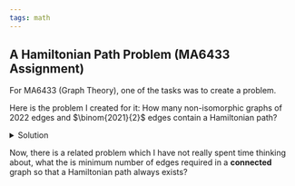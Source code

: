 ```yaml
---
tags: math
---
```


## A Hamiltonian Path Problem (MA6433 Assignment)

For MA6433 (Graph Theory), one of the tasks was to create a problem.

Here is the problem I created for it: How many non-isomorphic graphs of $2022$ edges and $\binom{2021}{2}$ edges contain a Hamiltonian path?

<details><summary markdown="span">Solution</summary>

Answer: $1$

If the graph was $K_{2021} + K_1$, obviously there would not be any Hamiltonian paths since the graph is disconnected. Otherwise, we can prove that there always exists a Hamiltonian path.

The main idea is to use Ore's theorem on a subgraph of $n-1$ vertices to obtain a Hamiltonian cycle and then perform surgery to get a Hamiltonian path. The details are not very interesting.

For reference, Ore's theorem is that a simple graph with $n \geq 3$ vertices contains a Hamiltonian cycle if, for every pair of non-adjacent vertices, the sum of their degrees is at least $n$.

First, check all small graphs with $n \leq 3$. From here, assume $n \geq 4$.

Let $v$ be the vertex with the minimum degree $\Delta$. Note that $\Delta < n-1$, or else the graph is complete.

We will split into the cases:

- Case $1$: $1 \leq \Delta \leq n-3$
- Case $2$: $\Delta = n-2$

Case $1$:

After removing $v$, the graph has $n-1$ vertices and at least $\binom{n-1}{2} - (n-3)$ edges.

Suppose the condition for Ore's theorem is false and there is two non-adjacent vertices with their sum of degrees being less than $n-1$, that means the graph has at most $\binom{n-1}{2} - (2n-3) + (n-1) = \binom{n-1}{2} - (n-2)$ edges, which contradicts our previous assumption.

Choose any vertex $x_1$ such that there is an edge between $v$ and $x_1$. Since the subgraph $G-v$ contains a Hamiltonian cycle, we can pick a Hamiltonian path in $G-v$ ending with $x_1$. To get a Hamiltonian path in $G$ just append $v$ to the previous Hamiltonian path.

Case $2$:

After removing $v$, the graph has $n-1$ vertices and exactly $\binom{n-1}{2} - (n-2)$ edges. We almost satisfy the condition to use Ore's theorem.

Pick any pair of vertices $(a,b)$ without an edge and add an edge between them, so that we obtain a Hamiltonian cycle in $G-v$ with the addition of $(a,b)$. From this Hamiltonian cycle, we obtain a Hamiltonian path in $G-v$ without the addition of $(a,b)$, since at most $1$ edge (the edge $(a,b)$) of the Hamiltonian cycle should not be used. Let the resulting Hamiltonian path be $x_1x_2 \ldots x_{n-1}$.

Since $\Delta = n-2$, by the pigeonhole principle, at least one of $x_1$ and $x_{n-1}$ is connected to $v$. By appending $v$ to either the front of back of our Hamiltonian path in $G-v$, we obtain a Hamiltonian path in $G$.

</details>

Now, there is a related problem which I have not really spent time thinking about, what the is minimum number of edges required in a **connected** graph so that a Hamiltonian path always exists?